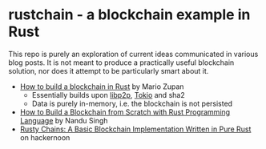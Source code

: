 # rustchain - a blockchain example in Rust

This repo is purely an exploration of current ideas communicated in various 
blog posts. It is not meant to produce a practically useful blockchain solution,
nor does it attempt to be particularly smart about it. 

- [How to build a blockchain in Rust] by Mario Zupan
  - Essentially builds upon [libp2p], [Tokio] and sha2
  - Data is purely in-memory, i.e. the blockchain is not persisted
- [How to Build a Blockchain from Scratch with Rust Programming Language] by Nandu Singh
- [Rusty Chains: A Basic Blockchain Implementation Written in Pure Rust] on hackernoon

[How to build a blockchain in Rust]: https://blog.logrocket.com/how-to-build-a-blockchain-in-rust/
[How to Build a Blockchain from Scratch with Rust Programming Language]: https://morioh.com/p/d554ac13bad3
[Rusty Chains: A Basic Blockchain Implementation Written in Pure Rust]: https://hackernoon.com/rusty-chains-a-basic-blockchain-implementation-written-in-pure-rust-gk2m3uri

[libp2p]: https://github.com/libp2p/rust-libp2p
[Tokio]: https://github.com/tokio-rs/tokio